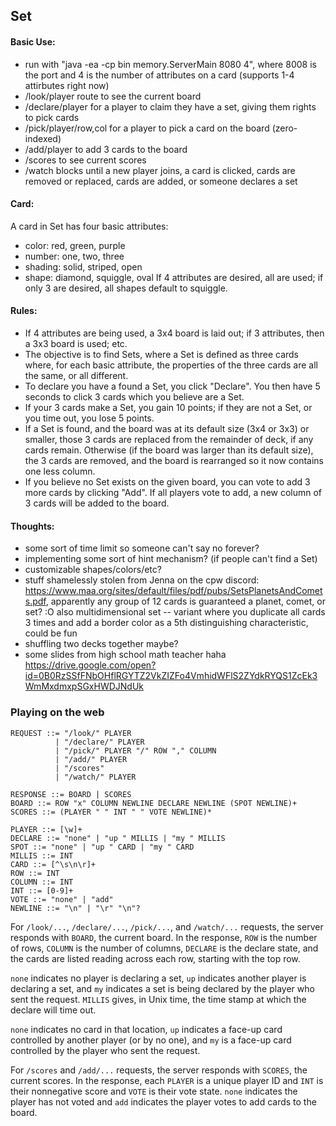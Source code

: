 ## Set
#### Basic Use:
- run with "java -ea -cp bin memory.ServerMain 8080 4", where 8008 is the port and 4 is the number of attributes on a card (supports 1-4 attirbutes right now)
- /look/player route to see the current board
- /declare/player for a player to claim they have a set, giving them rights to pick cards
- /pick/player/row,col for a player to pick a card on the board (zero-indexed)
- /add/player to add 3 cards to the board
- /scores to see current scores
- /watch blocks until a new player joins, a card is clicked, cards are removed or replaced, cards are added, or someone declares a set

#### Card:
A card in Set has four basic attributes:
- color: red, green, purple
- number: one, two, three
- shading: solid, striped, open
- shape: diamond, squiggle, oval
If 4 attributes are desired, all are used; if only 3 are desired, all shapes default to squiggle.

#### Rules: 
- If 4 attributes are being used, a 3x4 board is laid out; if 3 attributes, then a 3x3 board is used; etc.
- The objective is to find Sets, where a Set is defined as three cards where, for each basic attribute, the properties of the three cards are all the same, or all different.
- To declare you have a found a Set, you click "Declare". You then have 5 seconds to click 3 cards which you believe are a Set.
- If your 3 cards make a Set, you gain 10 points; if they are not a Set, or you time out, you lose 5 points.
- If a Set is found, and the board was at its default size (3x4 or 3x3) or smaller, those 3 cards are replaced from the remainder of deck, if any cards remain. Otherwise (if the board was larger than its default size), the 3 cards are removed, and the board is rearranged so it now contains one less column.
- If you believe no Set exists on the given board, you can vote to add 3 more cards by clicking "Add". If all players vote to add, a new column of 3 cards will be added to the board.

#### Thoughts:
-  some sort of time limit so someone can't say no forever?
- implementing some sort of hint mechanism? (if people can't find a Set)
- customizable shapes/colors/etc?
- stuff shamelessly stolen from Jenna on the cpw discord: https://www.maa.org/sites/default/files/pdf/pubs/SetsPlanetsAndComets.pdf, apparently any group of 12 cards is guaranteed a planet, comet, or set? :O also multidimensional set -- variant where you duplicate all cards 3 times and add a border color as a 5th distinguishing characteristic, could be fun
- shuffling two decks together maybe?
- some slides from high school math teacher haha https://drive.google.com/open?id=0B0RzSSfFNbOHflRGYTZ2VkZIZFo4VmhidWFlS2ZYdkRYQS1ZcEk3WmMxdmxpSGxHWDJNdUk

### Playing on the web
```
REQUEST ::= "/look/" PLAYER
          | "/declare/" PLAYER
          | "/pick/" PLAYER "/" ROW "," COLUMN
          | "/add/" PLAYER
          | "/scores"
          | "/watch/" PLAYER

RESPONSE ::= BOARD | SCORES
BOARD ::= ROW "x" COLUMN NEWLINE DECLARE NEWLINE (SPOT NEWLINE)+
SCORES ::= (PLAYER " " INT " " VOTE NEWLINE)*

PLAYER ::= [\w]+
DECLARE ::= "none" | "up " MILLIS | "my " MILLIS
SPOT ::= "none" | "up " CARD | "my " CARD
MILLIS ::= INT
CARD ::= [^\s\n\r]+
ROW ::= INT
COLUMN ::= INT
INT ::= [0-9]+
VOTE ::= "none" | "add"
NEWLINE ::= "\n" | "\r" "\n"?
```

For `/look/...`, `/declare/...`, `/pick/...`, and `/watch/...` requests, the server responds with `BOARD`, the current board. In the response, `ROW` is the number of rows, `COLUMN` is the number of columns, `DECLARE` is the declare state, and the cards are listed reading across each row, starting with the top row.

`none` indicates no player is declaring a set, `up` indicates another player is declaring a set, and `my` indicates a set is being declared by the player who sent the request. `MILLIS` gives, in Unix time, the time stamp at which the declare will time out.

`none` indicates no card in that location, `up` indicates a face-up card controlled by another player (or by no one), and `my` is a face-up card controlled by the player who sent the request.

For `/scores` and `/add/...` requests, the server responds with `SCORES`, the current scores. In the response, each `PLAYER` is a unique player ID and `INT` is their nonnegative score and `VOTE` is their vote state. `none` indicates the player has not voted and `add` indicates the player votes to add cards to the board.